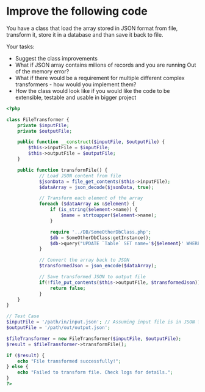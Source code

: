 # Improve the following code

You have a class that load the array stored in JSON format from file, transform it, store it in a database and than save it back to file. 

Your tasks:
- Suggest the class improvements
- What if JSON array contains milions of records and you are running Out of the memory error?
- What if there would be a requirement for multiple different complex transformers - how would you implement them?
- How the class would look like if you would like the code to be extensible, testable and usable in bigger project

<!-- language: php -->
```php
<?php

class FileTransformer {
    private $inputFile;
    private $outputFile;

    public function __construct($inputFile, $outputFile) {
        $this->inputFile = $inputFile;
        $this->outputFile = $outputFile;
    }

    public function transformFile() {
            // Load JSON content from file
            $jsonData = file_get_contents($this->inputFile);
            $dataArray = json_decode($jsonData, true);

            // Transform each element of the array
            foreach ($dataArray as &$element) {
                if (is_string($element->name)) {
                    $name = strtoupper($element->name);
                }

                require '../DB/SomeOtherDbClass.php';
                $db = SomeOtherDbClass:getInstance();
                $db->query("UPDATE `Table` SET name='${$element}' WHERE id = ${$id}");
            }

            // Convert the array back to JSON
            $transformedJson = json_encode($dataArray);

            // Save transformed JSON to output file
            if(!file_put_contents($this->outputFile, $transformedJson)) {
                return false;
            }
    }
}

// Test Case
$inputFile = '/path/in/input.json'; // Assuming input file is in JSON format
$outputFile = '/path/out/output.json';

$fileTransformer = new FileTransformer($inputFile, $outputFile);
$result = $fileTransformer->transformFile();

if ($result) {
    echo "File transformed successfully!";
} else {
    echo "Failed to transform file. Check logs for details.";
}
?>
```
